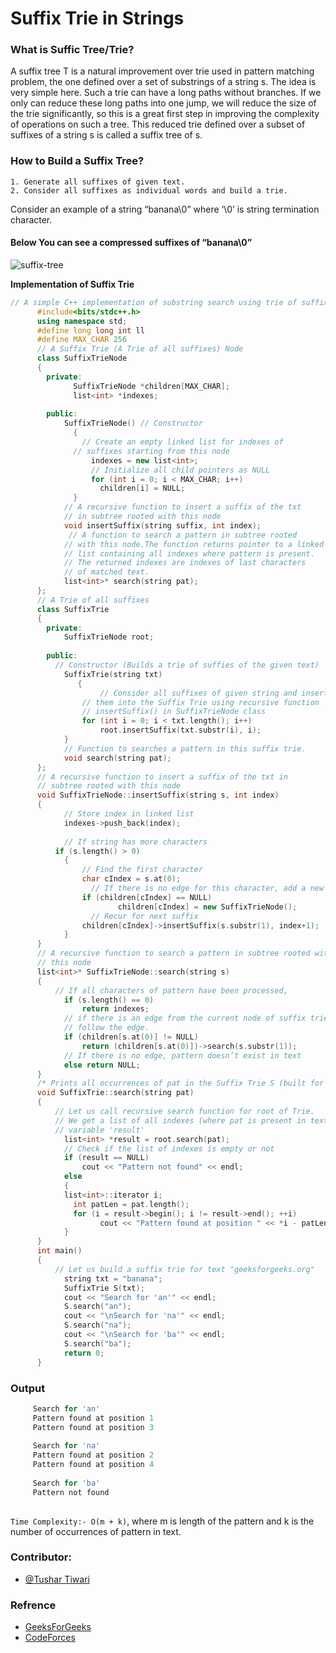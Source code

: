 
# Suffix Trie in Strings 

### What is Suffic Tree/Trie?

A suffix tree T is a natural improvement over trie used in pattern matching problem,
the one defined over a set of substrings of a string s. The idea is very simple here.
Such a trie can have a long paths without branches. If we only can reduce these long
paths into one jump, we will reduce the size of the trie significantly, so this is 
a great first step in improving the complexity of operations on such a tree. 
This  reduced trie defined over a subset of suffixes of a string s is called a suffix 
tree of s.


### How to Build a Suffix Tree?
    1. Generate all suffixes of given text. 
    2. Consider all suffixes as individual words and build a trie.

Consider an example of a string “banana\0” where ‘\0’ is string termination character.

#### Below You can see a compressed suffixes of “banana\0”

![suffix-tree](https://user-images.githubusercontent.com/78275713/136688906-9a3dd444-809f-4503-afcb-42d256272d62.png)




 **Implementation of Suffix Trie**

``` cpp
// A simple C++ implementation of substring search using trie of suffixes
      #include<bits/stdc++.h>
      using namespace std;
      #define long long int ll
      #define MAX_CHAR 256
      // A Suffix Trie (A Trie of all suffixes) Node
      class SuffixTrieNode
      {
        private:
	          SuffixTrieNode *children[MAX_CHAR];
	          list<int> *indexes;
            
        public:
          	SuffixTrieNode() // Constructor
	          {
          		// Create an empty linked list for indexes of
          	  // suffixes starting from this node
        		  indexes = new list<int>;
		          // Initialize all child pointers as NULL
		          for (int i = 0; i < MAX_CHAR; i++)
		            children[i] = NULL;
	          }
          	// A recursive function to insert a suffix of the txt
          	// in subtree rooted with this node
          	void insertSuffix(string suffix, int index);
	         // A function to search a pattern in subtree rooted
          	// with this node.The function returns pointer to a linked
          	// list containing all indexes where pattern is present.
          	// The returned indexes are indexes of last characters
          	// of matched text.
          	list<int>* search(string pat);
      };
      // A Trie of all suffixes
      class SuffixTrie
      {
        private:
        	SuffixTrieNode root;
        
        public:
          // Constructor (Builds a trie of suffies of the given text)
        	SuffixTrie(string txt)
	           {
		            // Consider all suffixes of given string and insert
        		// them into the Suffix Trie using recursive function
        		// insertSuffix() in SuffixTrieNode class
        		for (int i = 0; i < txt.length(); i++)
          			root.insertSuffix(txt.substr(i), i);
        	}
	        // Function to searches a pattern in this suffix trie.
        	void search(string pat);
      };
      // A recursive function to insert a suffix of the txt in
      // subtree rooted with this node
      void SuffixTrieNode::insertSuffix(string s, int index)
      {
        	// Store index in linked list
        	indexes->push_back(index);
  
	        // If string has more characters
      	  if (s.length() > 0)
        	{
          		// Find the first character
          		char cIndex = s.at(0);
		          // If there is no edge for this character, add a new edge
          		if (children[cIndex] == NULL)
            			children[cIndex] = new SuffixTrieNode();
		          // Recur for next suffix
          		children[cIndex]->insertSuffix(s.substr(1), index+1);
        	}
      }
      // A recursive function to search a pattern in subtree rooted with
      // this node
      list<int>* SuffixTrieNode::search(string s)
      { 
      	  // If all characters of pattern have been processed,
        	if (s.length() == 0)
    		    return indexes;
	        // if there is an edge from the current node of suffix trie,
        	// follow the edge.
        	if (children[s.at(0)] != NULL)
        		return (children[s.at(0)])->search(s.substr(1));
	        // If there is no edge, pattern doesn’t exist in text
        	else return NULL;
      }
      /* Prints all occurrences of pat in the Suffix Trie S (built for text)*/
      void SuffixTrie::search(string pat)
      {
  	      // Let us call recursive search function for root of Trie.
  	      // We get a list of all indexes (where pat is present in text) in
  	      // variable 'result'
        	list<int> *result = root.search(pat);
	        // Check if the list of indexes is empty or not
    	    if (result == NULL)
		        cout << "Pattern not found" << endl;
	        else
        	{
  	        list<int>::iterator i;
	          int patLen = pat.length();
	          for (i = result->begin(); i != result->end(); ++i)
		            cout << "Pattern found at position " << *i - patLen<< endl;
	        }
      }
      int main()
      {
          // Let us build a suffix trie for text "geeksforgeeks.org"
	        string txt = "banana";
	        SuffixTrie S(txt);
	        cout << "Search for 'an'" << endl;
	        S.search("an");
	        cout << "\nSearch for 'na'" << endl;
	        S.search("na");
	        cout << "\nSearch for 'ba'" << endl;
	        S.search("ba");
	        return 0;
      }
```

### Output

```javascript
     Search for 'an'
     Pattern found at position 1
     Pattern found at position 3
     
	 Search for 'na'
     Pattern found at position 2
     Pattern found at position 4
     
	 Search for 'ba'
     Pattern not found
     
```

  

`Time Complexity:- O(m + k)`,
where m is length of the pattern and k is the number of occurrences of pattern in text.

### Contributor:

- [@Tushar Tiwari](https://www.github.com/brassgolem-25)

  
### Refrence

- [GeeksForGeeks](https://www.geeksforgeeks.org/)
- [CodeForces](https://codeforces.com/blog/entry/16780)
